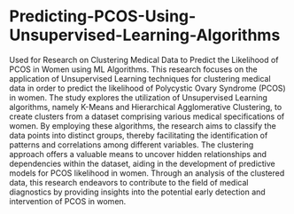 # Predicting-PCOS-Using-Unsupervised-Learning-Algorithms
Used for Research on Clustering Medical Data to Predict the Likelihood of PCOS in  Women using ML Algorithms.
This research focuses on the application of Unsupervised Learning techniques for clustering medical data in order to predict the likelihood of Polycystic Ovary Syndrome (PCOS) in women. 
The study explores the utilization of Unsupervised Learning algorithms, namely K-Means and Hierarchical Agglomerative Clustering, to create clusters from a dataset comprising various medical specifications of women. 
By employing these algorithms, the research aims to classify the data points into distinct groups, thereby facilitating the identification of patterns and correlations among different variables. 
The clustering approach offers a valuable means to uncover hidden relationships and dependencies within the dataset, aiding in the development of predictive models for PCOS likelihood in women. 
Through an analysis of the clustered data, this research endeavors to contribute to the field of medical diagnostics by providing insights into the potential early detection and intervention of PCOS in women.
